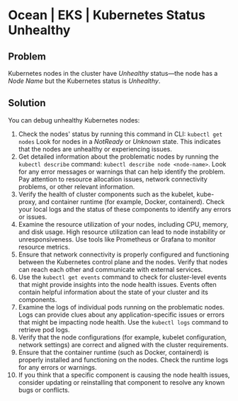 <meta name="“robots”" content="“noindex”">

# Ocean | EKS | Kubernetes Status Unhealthy

## Problem

Kubernetes nodes in the cluster have <i>Unhealthy</i> status—the node has a <i>Node Name</i> but the Kubernetes status is <i>Unhealthy</i>.

## Solution

You can debug unhealthy Kubernetes nodes:
1. Check the nodes' status by running this command in CLI: `kubectl get nodes`
   Look for nodes in a <i>NotReady</i> or <i>Unknown</i> state. This indicates that the nodes are unhealthy or experiencing issues.
2. Get detailed information about the problematic nodes by running the `kubectl describe` command: `kubectl describe node <node-name>`.
   Look for any error messages or warnings that can help identify the problem. Pay attention to resource allocation issues, network connectivity problems, or other relevant information.
3. Verify the health of cluster components such as the kubelet, kube-proxy, and container runtime (for example, Docker, containerd). Check your local logs and the status of these components to identify any errors or issues.
4. Examine the resource utilization of your nodes, including CPU, memory, and disk usage. High resource utilization can lead to node instability or unresponsiveness. Use tools like Prometheus or Grafana to monitor resource metrics.
5. Ensure that network connectivity is properly configured and functioning between the Kubernetes control plane and the nodes. Verify that nodes can reach each other and communicate with external services.
6. Use the `kubectl get events` command to check for cluster-level events that might provide insights into the node health issues. Events often contain helpful information about the state of your cluster and its components.
7. Examine the logs of individual pods running on the problematic nodes. Logs can provide clues about any application-specific issues or errors that might be impacting node health. Use the `kubectl logs` command to retrieve pod logs.
8. Verify that the node configurations (for example, kubelet configuration, network settings) are correct and aligned with the cluster requirements.
9. Ensure that the container runtime (such as Docker, containerd) is properly installed and functioning on the nodes. Check the runtime logs for any errors or warnings.
10. If you think that a specific component is causing the node health issues, consider updating or reinstalling that component to resolve any known bugs or conflicts.
